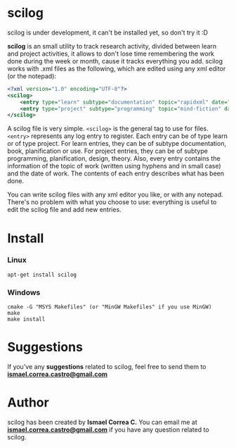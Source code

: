 # scilog
scilog is under development, it can't be installed yet, so don't try it :D

**scilog** is an small utility to track research activity, divided between learn and project activities, it allows to don't lose time remembering the work done during the week or month, cause it tracks everything you add.
scilog works with .xml files as the following, which are edited using any xml editor (or the notepad):

```xml
<?xml version="1.0" encoding="UTF-8"?>
<scilog>
	<entry type="learn" subtype="documentation" topic="rapidxml" date="07/12/2017">I've readed about XML parsers, and I've finally decided to learn rapidxml to use for my C++ projects.</entry>
	<entry type="project" subtype="programming" topic="mind-fiction" date="07/12/2017">I've programmed the list and summary commands of scilog CLI.</entry>
</scilog>
```

A scilog file is very simple. ```<scilog>``` is the general tag to use for <scilog> files. ```<entry>``` represents any log entry to register. Each entry can be of type learn or of type project. For learn entries, they can be of subtype documentation, book, planification or use. For project entries, they can be of subtype programming, planification, design, theory. Also, every entry contains the information of the topic of work (written using hyphens and in small case) and the date of work. The contents of each entry describes what has been done.

You can write scilog files with any xml editor you like, or with any notepad. There's no problem with what you choose to use: everything is useful to edit the scilog file and add new entries.

# Install
### Linux
```
apt-get install scilog
```
### Windows
```
cmake -G "MSYS Makefiles" (or "MinGW Makefiles" if you use MinGW)
make
make install
```

# Suggestions
If you've any **suggestions** related to scilog, feel free to send them to **ismael.correa.castro@gmail.com**

# Author
scilog has been created by **Ismael Correa C.** You can email me at **ismael.correa.castro@gmail.com** if you have any question related to scilog.
